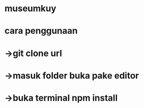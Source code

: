 # museumkuy

# cara penggunaan

# ->git clone url
# ->masuk folder buka pake editor
# ->buka terminal npm install
